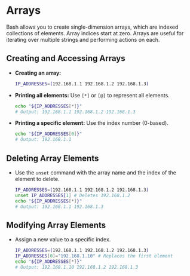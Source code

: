 # Arrays

Bash allows you to create single-dimension arrays, which are indexed collections of elements. Array indices start at zero. Arrays are useful for iterating over multiple strings and performing actions on each.

## Creating and Accessing Arrays

*   **Creating an array:**
    ```bash
    IP_ADDRESSES=(192.168.1.1 192.168.1.2 192.168.1.3)
    ```
*   **Printing all elements:** Use `[*]` or `[@]` to represent all elements.
    ```bash
    echo "${IP_ADDRESSES[*]}"
    # Output: 192.168.1.1 192.168.1.2 192.168.1.3
    ```
*   **Printing a specific element:** Use the index number (0-based).
    ```bash
    echo "${IP_ADDRESSES[0]}"
    # Output: 192.168.1.1
    ```

## Deleting Array Elements

*   Use the `unset` command with the array name and the index of the element to delete.
    ```bash
    IP_ADDRESSES=(192.168.1.1 192.168.1.2 192.168.1.3)
    unset IP_ADDRESSES[1] # Deletes 192.168.1.2
    echo "${IP_ADDRESSES[*]}"
    # Output: 192.168.1.1 192.168.1.3
    ```

## Modifying Array Elements

*   Assign a new value to a specific index.
    ```bash
    IP_ADDRESSES=(192.168.1.1 192.168.1.2 192.168.1.3)
    IP_ADDRESSES[0]="192.168.1.10" # Replaces the first element
    echo "${IP_ADDRESSES[*]}"
    # Output: 192.168.1.10 192.168.1.2 192.168.1.3
    ```
